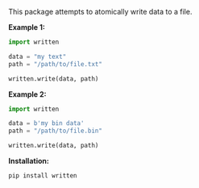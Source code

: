 This package attempts to atomically write data to a file.

**Example 1:**

```python
import written

data = "my text"
path = "/path/to/file.txt"

written.write(data, path)
```



**Example 2:**

```python
import written

data = b'my bin data'
path = "/path/to/file.bin"

written.write(data, path)
```

**Installation:**
```bash
pip install written
```